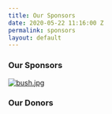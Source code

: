 ```yaml
---
title: Our Sponsors
date: 2020-05-22 11:16:00 Z
permalink: sponsors
layout: default
---
```


### Our Sponsors

[![bush.jpg](/uploads/bush.jpg)](https://bushsales.co.uk)

### Our Donors